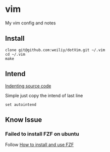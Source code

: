 # vim
My vim config and notes

## Install 

```
clone git@github.com:weiliy/dotVim.git ~/.vim
cd ~/.vim
make
```


## Intend

[Indenting source code](http://vim.wikia.com/wiki/Indenting_source_code)

Simple just copy the intend of last line

```
set autointend
```

## Know Issue

### Failed to install FZF on ubuntu

Follow [How to install and use FZF](https://codeyarns.com/2017/10/24/how-to-install-and-use-fzf/)
